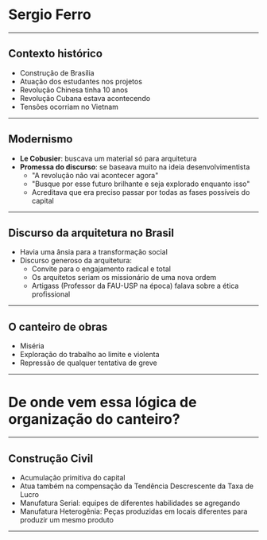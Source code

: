 # Sergio Ferro 
<!--Essa semana eu fiquei mais ocupada com os trabalhos do Sergio Ferro e eu queria apresentar algumas coisas que são importantes pra entender a atuação dele e, com isso, de onde está vindo a análise que ele faz. Já que, além de pesquisador, ele também atua bastante na prática, ele, inclusive, vai falar dessa importância para prática arquitetônica-->

--- 

## Contexto histórico

- Construção de Brasília <!--Vai ser um símbolo do desenvolvimentismo no Brasil--> 
- Atuação dos estudantes nos projetos <!--Pois se tratava de uma obra tão grande que havia muito trabalho disponível para ser realizado--> 
- <!--Enquanto isso, a gente tem um contexto mundial em que--> Revolução Chinesa tinha 10 anos 
- Revolução Cubana estava acontecendo 
- Tensões ocorriam no Vietnam  

---

## Modernismo
- **Le Cobusier**: buscava um material só para arquitetura <!--O que acaba sendo uma busca ilusória da produção, pois isso não era possível na época. No final, o que se fazia com essa prática era pintar os materiais para parecerem um só--> 
- **Promessa do discurso**: se baseava muito na ideia desenvolvimentista
	- "A revolução não vai acontecer agora"
	- "Busque por esse futuro brilhante e seja explorado enquanto isso"
	- Acreditava que era preciso passar por todas as fases possíveis do capital 
	
--- 
## Discurso da arquitetura no Brasil
<!--O contexto mundial estava afetando muito o Brasil naquela época--> 
- Havia uma ânsia para a transformação social 
- <!--E havia o--> Discurso generoso da arquitetura: 
	- Convite para o engajamento radical e total 
	- Os arquitetos seriam os missionário de uma nova ordem 
	- Artigass (Professor da FAU-USP na época) falava sobre a ética profissional 
--- 
## O canteiro de obras 
<!--Esses alunos da arquitetura que saíram desse contexto, pensando sobre uma atuação social que geraria mudança, chegaram em Brasília e viram que seus projetos estavam sendo construídos às custas de:--> 
- Miséria 
- Exploração do trabalho ao limite e violenta
- Repressão de qualquer tentativa de greve 

--- 
# De onde vem essa lógica de organização do canteiro?
---
## Construção Civil 
<!--O Sérgio Ferro então fala que esses estudantes que tiveram contato tanto com o Artigas, quanto com o canteiro de obra, passaram a buscar no Capital de Marx uma crítica e uma clareza melhor do que estava acontecendo--> 
- Acumulação primitiva do capital 
- Atua também na compensação da Tendência Descrescente da Taxa de Lucro 
- <!-- Pode ser realizada tanto como uma--> Manufatura Serial: equipes de diferentes habilidades se agregando <!--Que é uma explicação muito simplista, mas ainda falta ler O Capital--> 
- Manufatura Heterogênia: Peças produzidas em locais diferentes para produzir um mesmo produto 

--- 

